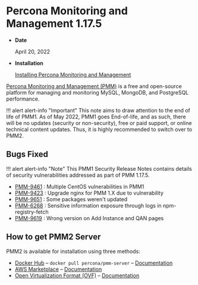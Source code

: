 # Percona Monitoring and Management 1.17.5

* **Date**

    April 20, 2022

* **Installation**

    [Installing Percona Monitoring and Management](../deploy/index.md)

[Percona Monitoring and Management (PMM)]({{PMMDOC}}) is a free and open-source platform for managing and monitoring MySQL, MongoDB, and PostgreSQL performance.

!!! alert alert-info "Important"
    This note aims to draw attention to the end of life of PMM1. As of May 2022, PMM1 goes End-of-life, and as such, there will be no updates (security or non-security), free or paid support, or online technical content updates. Thus, it is highly recommended to switch over to PMM2.

## Bugs Fixed

!!! alert alert-info "Note"
    This PMM1 Security Release Notes contains details of security vulnerabilities addressed as part of PMM 1.17.5.
    
* [PMM-9461](https://jira.percona.com/browse/PMM-9461) : Multiple CentOS vulnerabilities in PMM1
* [PMM-9423](https://jira.percona.com/browse/PMM-9423) : Upgrade nginx for PMM 1.X due to vulnerability              
* [PMM-9651](https://jira.percona.com/browse/PMM-9651) : Some packages weren't updated
* [PMM-6268](https://jira.percona.com/browse/PMM-6268) : Sensitive information exposure through logs in npm-registry-fetch
* [PMM-9619](https://jira.percona.com/browse/PMM-9619) : Wrong version on Add Instance and QAN pages 


## How to get PMM2 Server

PMM2 is available for installation using three methods:

* [Docker Hub](https://hub.docker.com/r/percona/pmm-server/) – `docker pull percona/pmm-server` – [Documentation](https://www.percona.com/doc/percona-monitoring-and-management/2.x/setting-up/server/docker.html)
* [AWS Marketplace](https://aws.amazon.com/marketplace/pp/B077J7FYGX) – [Documentation](https://www.percona.com/doc/percona-monitoring-and-management/2.x/setting-up/server/aws.html)
* [Open Virtualization Format (OVF)](https://www.percona.com/downloads/pmm2/2.26.0/ova/) – [Documentation](https://www.percona.com/doc/percona-monitoring-and-management/2.x/setting-up/server/virtual-appliance.html)